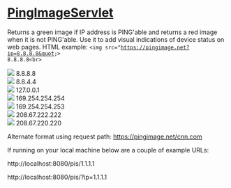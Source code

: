 # <a href="https://github.com/pla1/pis/blob/master/src/net/pla1/pis/PingImageServlet.java">PingImageServlet</a>
Returns a green image if IP address is PING'able and returns a red image when it is not PING'able. Use it to add visual indications of device status on web pages. HTML example: <code>&lt;img src=&quot;https://pingimage.net?ip=8.8.8.8&quot;&gt; 8.8.8.8&lt;br&gt;</code>

<img src="https://pingimage.net?ip=8.8.8.8"> 8.8.8.8<br>
<img src="https://pingimage.net?ip=8.8.4.4"> 8.8.4.4<br>
<img src="https://pingimage.net?ip=127.0.0.1"> 127.0.0.1<br>
<img src="https://pingimage.net?ip=169.254.254.254"> 169.254.254.254<br>
<img src="https://pingimage.net?ip=169.254.254.253"> 169.254.254.253<br>
<img src="https://pingimage.net?ip=208.67.222.222"> 208.67.222.222<br>
<img src="https://pingimage.net?ip=208.67.220.220"> 208.67.220.220<br>

Alternate format using request path: https://pingimage.net/cnn.com

If running on your local machine below are a couple of example URLs:

http://localhost:8080/pis/1.1.1.1

http://localhost:8080/pis/?ip=1.1.1.1
